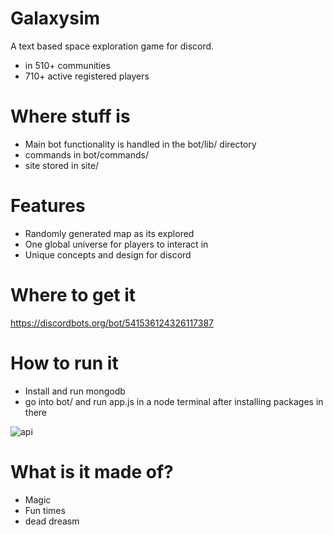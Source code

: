 # Galaxysim
A text based space exploration game for discord.
- in 510+ communities
- 710+ active registered players

# Where stuff is
- Main bot functionality is handled in the bot/lib/ directory
- commands in bot/commands/
- site stored in site/

# Features
- Randomly generated map as its explored
- One global universe for players to interact in
- Unique concepts and design for discord

# Where to get it
https://discordbots.org/bot/541536124326117387

# How to run it
- Install and run mongodb
- go into bot/ and run app.js in a node terminal after installing packages in there

![api](https://discord.boats/api/widget/541536124326117387)

# What is it made of?
- Magic
- Fun times
- dead dreasm
